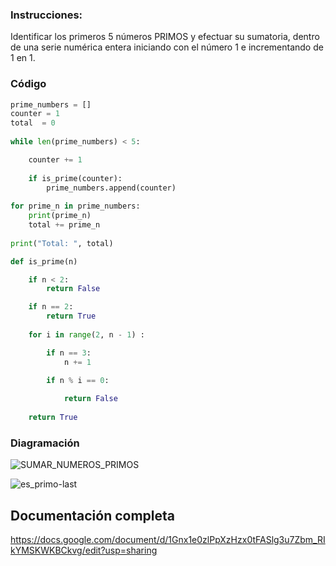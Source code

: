 ### Instrucciones:

Identificar los primeros 5 números PRIMOS y efectuar su sumatoria, dentro de una serie numérica entera iniciando con el número 1 e incrementando de 1 en 1. 

### Código

```python    
prime_numbers = []
counter = 1
total  = 0
    
while len(prime_numbers) < 5:

    counter += 1 
        
    if is_prime(counter):       
        prime_numbers.append(counter)
        
for prime_n in prime_numbers:
    print(prime_n)
    total += prime_n
    
print("Total: ", total)
```

```python
def is_prime(n)

    if n < 2:
        return False

    if n == 2:
        return True
  
    for i in range(2, n - 1) :

        if n == 3:
            n += 1
                
        if n % i == 0:  

            return False
    
    return True
```
### Diagramación

![SUMAR_NUMEROS_PRIMOS](https://github.com/luislopez-dev/Algoritmos-Ingenieria/assets/48783255/c8b6869d-ae8d-4c43-bfb6-df69e9b93d2d)

![es_primo-last](https://github.com/luislopez-dev/Algoritmos-Ingenieria/assets/48783255/bd3d2b89-7e7c-487b-b7cf-fb7b77075bed)


## Documentación completa

https://docs.google.com/document/d/1Gnx1e0zlPpXzHzx0tFASlg3u7Zbm_RIkYMSKWKBCkvg/edit?usp=sharing

